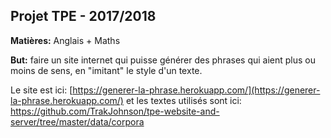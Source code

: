 ## Projet TPE - 2017/2018

**Matières:** Anglais + Maths

**But:** faire un site internet qui puisse générer des phrases qui aient plus ou moins de sens, en "imitant" le style d'un texte.

Le site est ici: [https://generer-la-phrase.herokuapp.com/](https://generer-la-phrase.herokuapp.com/) et les textes utilisés sont ici: https://github.com/TrakJohnson/tpe-website-and-server/tree/master/data/corpora
